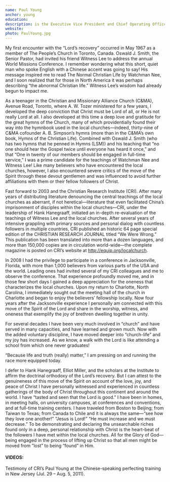 ```yaml
---
name: Paul Young
anchor: young
education:
description: is the Executive Vice President and Chief Operating Officer of Christian Research Institute and the Secretary of the Boards of Directors for both Christian Research Institute and Christian Research Institute Canada. He founded The Master’s Collection, a record production and marketing organization for primarily Christian musicians and music publishing companies in Canada.
website:
photo: PaulYoung.jpg
---
```


My first encounter with the “Lord’s recovery” occurred in May 1967 as a member of The People’s Church in Toronto, Canada. Oswald J. Smith, the Senior Pastor, had invited his friend Witness Lee to address the annual World Missions Conference. I remember wondering what this short, quiet man who spoke English with a Chinese accent was going to say! His message inspired me to read The Normal Christian Life by Watchman Nee, and I soon realized that for those in North America it was perhaps describing “the abnormal Christian life.” Witness Lee’s wisdom had already begun to impact me.

As a teenager in the Christian and Missionary Alliance Church (C&MA), Avenue Road, Toronto, where A. W. Tozer ministered for a few years, I developed the deep conviction that Christ must be Lord of all, or He is not really Lord at all. I also developed at this time a deep love and gratitude for the great hymns of the Church, many of which providentially found their way into the hymnbook used in the local churches—indeed, thirty-nine of C&MA cofounder A. B. Simpson’s hymns (more than in the C&MA’s own book, Hymns of the Christian Life). Combined with Oswald J. Smith (who has two hymns that he penned in Hymns (LSM)) and his teaching that “no one should hear the Gospel twice until everyone has heard it once,” and that “One in twenty of our members should be engaged in full-time service,” I was a prime candidate for the teachings of Watchman Nee and Witness Lee! Like many believers who have encountered the local churches, however, I also encountered severe critics of the move of the Spirit through these devout gentlemen and was influenced to avoid further affiliations with them or their fellow followers of Christ.

Fast forward to 2003 and the Christian Research Institute (CRI). After many years of distributing literature denouncing the central teachings of the local churches as aberrant, if not heretical—literature that even facilitated China’s imprisonment of disciples within the local churches—CRI, under the leadership of Hank Hanegraaff, initiated an in-depth re-evaluation of the teachings of Witness Lee and the local churches. After several years of intensive grappling with primary sources and personal dialog with countless followers in multiple countries, CRI published an historic 64 page special edition of the CHRISTIAN RESEARCH JOURNAL titled “We Were Wrong.” This publication has been translated into more than a dozen languages, and more than 150,000 copies are in circulation world-wide—the complete magazine is posted on CRI’s website at <http://equip.org/localchurch>.

In 2008 I had the privilege to participate in a conference in Jacksonville, Florida, with more than 1,000 believers from various parts of the USA and the world. Leading ones had invited several of my CRI colleagues and me to observe the conference. That experience profoundly moved me, and in those few short days I gained a deep appreciation for the oneness that characterizes the local churches. Upon my return to Charlotte, North Carolina, I immediately sought out the meeting hall of the church in Charlotte and began to enjoy the believers’ fellowship locally. Now four years after the Jacksonville experience I personally am connected with this move of the Spirit of the Lord and share in the worship, witness, and oneness that exemplify the joy of brethren dwelling together in unity.

For several decades I have been very much involved in “church” and have served in many capacities, and have learned and grown much. Now with the added voluntary discipline, I have moved deeper into “church-life” and my joy has increased. As we know, a walk with the Lord is like attending a school from which one never graduates!

“Because life and truth (really) matter,” I am pressing on and running the race more equipped today.

I defer to Hank Hanegraaff, Elliot Miller, and the scholars at the Institute to affirm the doctrinal orthodoxy of the Lord’s recovery. But I can attest to the genuineness of this move of the Spirit on account of the love, joy, and peace of Christ I have personally witnessed and experienced in countless gatherings of the body of Christ throughout this continent and around the world. I have “tasted and seen that the Lord is good.” I have been in homes, in meeting halls, on university campuses, at conferences and conventions, and at full-time training centers. I have traveled from Boston to Beijing; from Taiwan to Texas; from Canada to Chile and it is always the same—“see how they love one another!” “Jesus is Lord!” “He must increase and we must decrease.” To be demonstrating and declaring the unsearchable riches found only in a deep, personal relationship with Christ is the heart-beat of the followers I have met within the local churches. All for the Glory of God—being engaged in the process of lifting up Christ so that all men might be moved from ”lost” to being “found” in Him.

#### VIDEOS:

Testimony of CRI’s Paul Young at the Chinese-speaking perfecting training in New Jersey (Jul. 29 – Aug. 5, 2011).